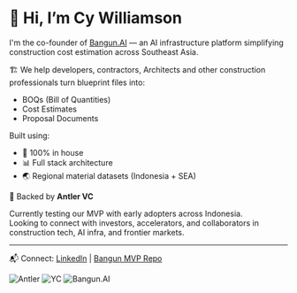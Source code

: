 # 👋 Hi, I’m Cy Williamson

I'm the co-founder of [Bangun.AI](https://github.com/cycorpgpt/bangunai-mvp) — an AI infrastructure platform simplifying construction cost estimation across Southeast Asia.

🏗️ We help developers, contractors, Architects and other construction professionals turn blueprint files into:
- BOQs (Bill of Quantities)
- Cost Estimates
- Proposal Documents

Built using:
- 🧠 100% in house
- 📊 Full stack architecture
- 🌏 Regional material datasets (Indonesia + SEA)

🚀 Backed by **Antler VC**

Currently testing our MVP with early adopters across Indonesia.  
Looking to connect with investors, accelerators, and collaborators in construction tech, AI infra, and frontier markets.

---

📬 Connect: [LinkedIn](https://www.linkedin.com/in/cywilliamson) | [Bangun MVP Repo](https://github.com/cycorpgpt/bangunai-mvp)

![Antler](https://img.shields.io/badge/Backed_by-Antler_Early_Stage_VC-red?logo=ant-design&logoColor=white&style=flat-square)
![YC](https://img.shields.io/badge/YC-F25_Applicant-orange?logo=ycombinator&logoColor=white&style=flat-square)
![Bangun.AI](https://img.shields.io/badge/Founder-Bangun.AI-blueviolet?style=flat-square)
